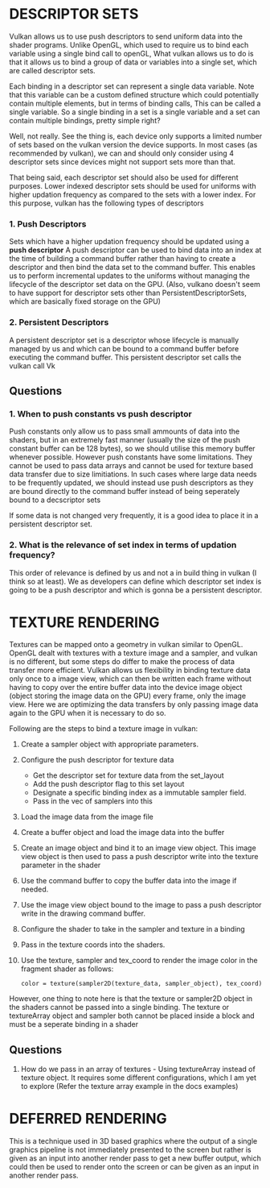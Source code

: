 
# DESCRIPTOR SETS 

Vulkan allows us to use push descriptors to send uniform data into the shader programs.
Unlike OpenGL, which used to require us to bind each variable using a single bind call to openGL,
What vulkan allows us to do is that it allows us to bind a group of data or variables into a single 
set, which are called descriptor sets.

Each binding in a descriptor set can represent a single data variable. Note that this variable can be
a custom defined structure which could potentially contain multiple elements, but in terms of binding calls,
This can be called a single variable.
So a single binding in a set is a single variable and a set can contain multiple bindings, pretty simple right?

Well, not really. See the thing is, each device only supports a limited number of sets based on the vulkan version
the device supports. In most cases (as recommended by vulkan), we can and should only consider using 4 descriptor 
sets since devices might not support sets more than that.

That being said, each descriptor set should also be used for different purposes.
Lower indexed descriptor sets should be used for uniforms with higher updation frequency as compared to the sets 
with a lower index. For this purpose, vulkan has the following types of descriptors

### 1. Push Descriptors
Sets which have a higher updation frequency should be updated using a **push descriptor**
A push descriptor can be used to bind data into an index at the time of building a command buffer rather than
having to create a descriptor and then bind the data set to the command buffer. This enables us to perform 
incremental updates to the uniforms without managing the lifecycle of the descriptor set data on the GPU. 
(Also, vulkano doesn't seem to have support for descriptor sets other than PersistentDescriptorSets, which are
basically fixed storage on the GPU)



### 2. Persistent Descriptors
A persistent descriptor set is a descriptor whose lifecycle is manually managed by us and which can be bound to a 
command buffer before executing the command buffer. This persistent descriptor set calls the vulkan call Vk 







## Questions
### 1. When to push constants vs push descriptor
 
Push constants only allow us to pass small ammounts of data into the shaders, but in an extremely fast manner (usually the size of the push constant buffer can be 128 bytes), so we should utilise this memory buffer whenever possible.
However push constants have some limitations. They cannot be used to pass data arrays and cannot be used for texture based data transfer due to size limitiations.
In such cases where large data needs to be frequently updated, we should instead 
use push descriptors as they are bound directly to the command buffer
instead of being seperately bound to a decscriptor sets

If some data is not changed very frequently, it is a good idea to 
place it in a persistent descriptor set.

### 2. What is the relevance of set index in terms of updation frequency?
This order of relevance is defined by us and not a in build thing in 
vulkan (I think so at least). We as developers can define which
descriptor set index is going to be a push descriptor and which is gonna
be a persistent descriptor.






# TEXTURE RENDERING

Textures can be mapped onto a geometry in vulkan similar to OpenGL. 
OpenGL dealt with textures with a texture image and a sampler, and vulkan is no different, but some steps do differ to make the process of data transfer more efficient. 
Vulkan allows us flexibility in binding texture data only once to a image view, which can then be written each frame without having to copy over the entire buffer data into the device image object (object storing the image data on the GPU) every frame, only the image view.
Here we are optimizing the data transfers by only passing image data again to the GPU when it is necessary to do so.

Following are the steps to bind a texture image in vulkan:

1. Create a sampler object with appropriate parameters.
2. Configure the push descriptor for texture data
    - Get the descriptor set for texture data from the set_layout
    - Add the push descriptor flag to this set layout
    - Designate a specific binding index as a immutable sampler field. 
    - Pass in the vec of samplers into this
3. Load the image data from the image file
4. Create a buffer object and load the image data into the buffer
5. Create an image object and bind it to an image view object. This image view object is then used to pass a push descriptor write into the texture parameter in the shader
6. Use the command buffer to copy the buffer data into the image if needed.
7. Use the image view object bound to the image to pass a push descriptor write in the drawing command buffer.
8. Configure the shader to take in the sampler and texture in a binding
9. Pass in the texture coords into the shaders.
10. Use the texture, sampler and tex_coord to render the image color in the fragment shader as follows:

        color = texture(sampler2D(texture_data, sampler_object), tex_coord)
       

However, one thing to note here is that the texture or sampler2D object in the shaders cannot be passed into a single binding. The texture or textureArray object and sampler both cannot be placed inside a block and must be a seperate binding in a shader

## Questions
1. How do we pass in an array of textures - Using textureArray instead of texture object. It requires some different configurations, which I am yet to explore (Refer the texture array example in the docs examples)


# DEFERRED RENDERING 

This is a technique used in 3D based graphics where the output of 
a single graphics pipeline is not immediately presented to the screen
but rather is given as an input into another render pass to get a 
new buffer output, which could then be used to render onto the screen 
or can be given as an input in another render pass.



